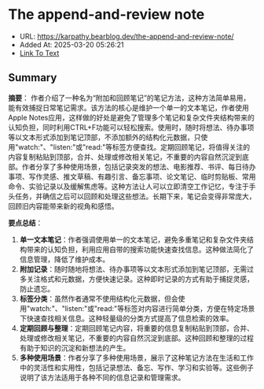 # The append-and-review note
- URL: https://karpathy.bearblog.dev/the-append-and-review-note/
- Added At: 2025-03-20 05:26:21
- [Link To Text](2025-03-20-the-append-and-review-note_raw.md)

## Summary
**摘要**：
作者介绍了一种名为“附加和回顾笔记”的笔记方法，这种方法简单易用，能有效捕捉日常笔记需求。该方法的核心是维护一个单一的文本笔记，作者使用Apple Notes应用，这样做的好处是避免了管理多个笔记和复杂文件夹结构带来的认知负担，同时利用CTRL+F功能可以轻松搜索。使用时，随时将想法、待办事项等以文本形式添加到笔记顶部，不添加额外的结构化元数据，只使用"watch:"、"listen:"或"read:"等标签方便查找。定期回顾笔记，将值得关注的内容复制粘贴到顶部，合并、处理或修改相关笔记，不重要的内容自然沉淀到底部。作者分享了多种使用场景，包括记录突发的想法、电影推荐、书评、每日待办事项、写作灵感、推文草稿、有趣引言、备忘事项、论文笔记、临时剪贴板、常用命令、实验记录以及缓解焦虑等。这种方法让人可以立即清空工作记忆，专注于手头任务，并确信之后可以回顾和处理这些想法。长期下来，笔记会变得非常庞大，回顾旧内容能带来新的视角和感悟。

**要点总结**：
1.  **单一文本笔记**：作者强调使用单一的文本笔记，避免多重笔记和复杂文件夹结构带来的认知负担，利用应用自带的搜索功能快速查找信息。这种做法简化了信息管理，降低了维护成本。
2.  **附加记录**：随时随地将想法、待办事项等以文本形式添加到笔记顶部，无需过多关注格式和元数据，方便快速记录。这种即时记录的方式有助于捕捉灵感，防止遗忘。
3.  **标签分类**：虽然作者通常不使用结构化元数据，但会使用"watch:"、"listen:"或"read:"等标签对内容进行简单分类，方便在特定场景下快速查找相关信息。这种轻量级的分类方式提高了信息检索的效率。
4.  **定期回顾与整理**：定期回顾笔记内容，将重要的信息复制粘贴到顶部，合并、处理或修改相关笔记，不重要的内容自然沉淀到底部。这种回顾和整理的过程有助于知识的沉淀和新想法的产生。
5.  **多种使用场景**：作者分享了多种使用场景，展示了这种笔记方法在生活和工作中的灵活性和实用性，包括记录想法、备忘、写作、学习和实验等。这些例子说明了该方法适用于各种不同的信息记录和管理需求。


